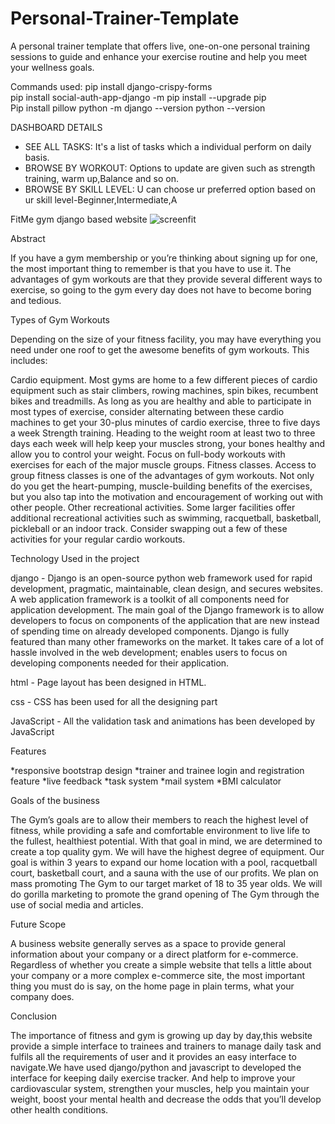 # Personal-Trainer-Template

A personal trainer template that offers live, one-on-one personal training sessions to guide and enhance your exercise routine and help you meet your wellness goals.

Commands used:
pip install django-crispy-forms  
pip install social-auth-app-django
-m pip install --upgrade pip  
Pip install pillow
python -m django --version 
python  --version   


DASHBOARD DETAILS
* SEE ALL TASKS: It's a list of tasks which a individual perform on daily basis.
* BROWSE BY WORKOUT: Options to update are given such as strength training, warm up,Balance and so on.
* BROWSE BY SKILL LEVEL: U can choose ur preferred option based on ur skill level-Beginner,Intermediate,A



FitMe gym django based website
![screenfit](https://user-images.githubusercontent.com/108421371/192149212-62770a2d-86e1-46d9-9500-2471f7d4cc75.png)


Abstract

If you have a gym membership or you’re thinking about signing up for one, the most important thing to remember is that you have to use it. The advantages of gym workouts are that they provide several different ways to exercise, so going to the gym every day does not have to become boring and tedious.

Types of Gym Workouts

Depending on the size of your fitness facility, you may have everything you need under one roof to get the awesome benefits of gym workouts. This includes:

Cardio equipment. 
Most gyms are home to a few different pieces of cardio equipment such as stair climbers, rowing machines, spin bikes, recumbent bikes and treadmills. As long as you are healthy and able to participate in most types of exercise, consider alternating between these cardio machines to get your 30-plus minutes of cardio exercise, three to five days a week
Strength training. 
Heading to the weight room at least two to three days each week will help keep your muscles strong, your bones healthy and allow you to control your weight. Focus on full-body workouts with exercises for each of the major muscle groups.
Fitness classes. 
Access to group fitness classes is one of the advantages of gym workouts. Not only do you get the heart-pumping, muscle-building benefits of the exercises, but you also tap into the motivation and encouragement of working out with other people.
Other recreational activities. 
Some larger facilities offer additional recreational activities such as swimming, racquetball, basketball, pickleball or an indoor track. Consider swapping out a few of these activities for your regular cardio workouts.

Technology Used in the project

django -
Django is an open-source python web framework used for rapid development, pragmatic, maintainable, clean design, and secures websites. A web application framework is a toolkit of all components need for application development. The main goal of the Django framework is to allow developers to focus on components of the application that are new instead of spending time on already developed components. Django is fully featured than many other frameworks on the market. It takes care of a lot of hassle involved in the web development; enables users to focus on developing components needed for their application.

html -
Page layout has been designed in HTML.

css -
CSS has been used for all the designing part

JavaScript -
All the validation task and animations has been developed by JavaScript

Features

*responsive bootstrap design
*trainer and trainee login and registration feature
*live feedback
*task system
*mail system
*BMI calculator

Goals of the business

The Gym’s goals are to allow their members to reach the highest level of fitness, while providing a safe and comfortable environment to live life to the fullest, healthiest potential. With that goal in mind, we are determined to create a top quality gym. We will have the highest degree of equipment. Our goal is within 3 years to expand our home location with a pool, racquetball court, basketball court, and a sauna with the use of our profits. We plan on mass promoting The Gym to our target market of 18 to 35 year olds. We will do gorilla marketing to promote the grand opening of The Gym through the use of social media and articles.

Future Scope

A business website generally serves as a space to provide general information about your company or a direct platform for e-commerce. Regardless of whether you create a simple website that tells a little about your company or a more complex e-commerce site, the most important thing you must do is say, on the home page in plain terms, what your company does.

Conclusion

The importance of fitness and gym is growing up day by day,this website provide a simple interface to trainees and trainers to manage daily task and fulfils all the requirements of user and it provides an easy interface to navigate.We have used django/python and javascript to developed the interface for keeping daily exercise tracker. And help to improve your cardiovascular system, strengthen your muscles, help you maintain your weight, boost your mental health and decrease the odds that you’ll develop other health conditions.
